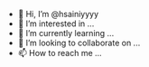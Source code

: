 - 👋 Hi, I’m @hsainiyyyy
- 👀 I’m interested in ...
- 🌱 I’m currently learning ...
- 💞️ I’m looking to collaborate on ...
- 📫 How to reach me ...

<!---
hsainiyyyy/hsainiyyyy is a ✨ special ✨ repository because its `README.md` (this file) appears on your GitHub profile.
You can click the Preview link to take a look at your changes.
--->
